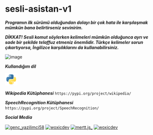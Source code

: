 # sesli-asistan-v1

***Programın ilk sürümü olduğundan dolayı bir çok hata ile karşılaşmak mümkün bana belirtirseniz sevinirim.***




***DİKKAT! Sesli komut söylerken kelimeleri mümkün olduğunca ayrı ve sade bir şekilde telaffuz etmeniz önemlidir. Türkçe kelimeler sorun çıkartıyorsa, İngilizce karşılıklarını da kullanabilirsiniz.***



![image](https://github.com/majestyy01/sesli-asistan-v1/assets/126384786/ca30b9b0-c992-4144-bd1f-065dffdab4db)







 ***Kullandığım dil***
  <p align="left"> <a href="https://www.python.org" target="_blank" rel="noreferrer"> <img src="https://raw.githubusercontent.com/devicons/devicon/master/icons/python/python-original.svg" alt="python" width="40" height="40"/> </a> </p>


 ***Wikipedia Kütüphanesi***
 ```https://pypi.org/project/wikipedia/```


 ***SpeechRecognition Kütüphanesi***
 ```https://pypi.org/project/SpeechRecognition/```
 

 ***Social Media***
 <p align="left">
<a href="https://codepen.io/genc_yazilimci58" target="blank"><img align="center" src="https://raw.githubusercontent.com/rahuldkjain/github-profile-readme-generator/master/src/images/icons/Social/codepen.svg" alt="genc_yazilimci58" height="30" width="40" /></a>
<a href="https://linkedin.com/in/woxicdev" target="blank"><img align="center" src="https://raw.githubusercontent.com/rahuldkjain/github-profile-readme-generator/master/src/images/icons/Social/linked-in-alt.svg" alt="woxicdev" height="30" width="40" /></a>
<a href="https://instagram.com/mertt.js_" target="blank"><img align="center" src="https://raw.githubusercontent.com/rahuldkjain/github-profile-readme-generator/master/src/images/icons/Social/instagram.svg" alt="mertt.js_" height="30" width="40" /></a>
<a href="https://discord.gg/" target="blank"><img align="center" src="https://raw.githubusercontent.com/rahuldkjain/github-profile-readme-generator/master/src/images/icons/Social/discord.svg" alt="woxicdev" height="30" width="40" /></a>
</p>
